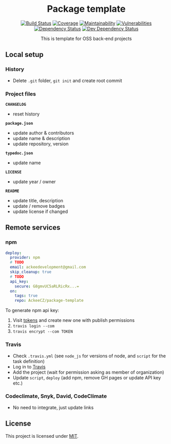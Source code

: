 <div align="center">


# Package template
[![Build Status](https://img.shields.io/travis/com/AckeeCZ/package-template/master.svg?style=flat-square)](https://travis-ci.com/AckeeCZ/package-template)
[![Coverage](https://img.shields.io/codecov/c/github/AckeeCZ/package-template?style=flat-square)](https://codecov.io/gh/AckeeCZ/package-template)
[![Maintainability](https://img.shields.io/codeclimate/maintainability/AckeeCZ/package-template.svg?style=flat-square)](https://codeclimate.com/github/AckeeCZ/package-template)
[![Vulnerabilities](https://img.shields.io/snyk/vulnerabilities/github/AckeeCZ/package-template.svg?style=flat-square)](https://snyk.io/test/github/AckeeCZ/package-template?targetFile=package.json)
[![Dependency Status](https://img.shields.io/david/AckeeCZ/package-template.svg?style=flat-square)](https://david-dm.org/AckeeCZ/package-template)
[![Dev Dependency Status](https://img.shields.io/david/dev/AckeeCZ/package-template.svg?style=flat-square)](https://david-dm.org/AckeeCZ/package-template?type=dev)

This is template for OSS back-end projects

</div>

## Local setup

### History
- Delete `.git` folder, `git init` and create root commit

### Project files
**`CHANGELOG`**
- reset history

**`package.json`**
- update author & contributors
- update name & description
- update repository, version

**`typedoc.json`**
- update name

**`LICENSE`**
- update year / owner

**`README`**
- update title, description
- update / remove badges
- update license if changed

## Remote services

### npm

```yaml
deploy:
  provider: npm
  # TODO
  email: ackeedevelopment@gmail.com
  skip_cleanup: true
  # TODO
  api_key:
    secure: G8gmvUC5aRLRicRx...=
  on:
    tags: true
    repo: AckeeCZ/package-template
```

To generate npm api key:
1. Visit [tokens](https://www.npmjs.com/settings/ackeecz/tokens) and create new one with publish permissions
2. `travis login --com`
3. `travis encrypt --com TOKEN`

### Travis
- Check `.travis.yml` (see `node_js` for versions of node, and `script` for the task definition)
- Log in to [Travis](https://travis-ci.com)
- Add the project (wait for permission asking as member of organization)
- Update `script`, `deploy` (add npm, remove GH pages or update API key etc.)

### Codeclimate, Snyk, David, CodeClimate
- No need to integrate, just update links

## License

This project is licensed under [MIT](./LICENSE).
